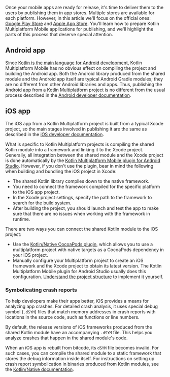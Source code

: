 [//]: # (title: 发布应用程序)

Once your mobile apps are ready for release, it's time to deliver them to the users by publishing them in app stores.
Multiple stores are available for each platform. However, in this article we'll focus on the official ones:
[Google Play Store](https://play.google.com/store) and [Apple App Store](https://www.apple.com/ios/app-store/).
You'll learn how to prepare Kotlin Multiplatform Mobile applications for publishing, and we'll highlight
the parts of this process that deserve special attention.

## Android app

Since [Kotlin is the main language for Android development](https://developer.android.com/kotlin),
Kotlin Multiplatform Mobile has no obvious effect on compiling the project and building the Android app. Both the Android library produced from
the shared module and the Android app itself are typical Android Gradle modules; they are no different from other Android
libraries and apps. Thus, publishing the Android app from a Kotlin Multiplatform project is no different from the usual process described
in the [Android developer documentation](https://developer.android.com/studio/publish).

## iOS app

The iOS app from a Kotlin Multiplatform project is built from a typical Xcode project, so the main stages involved in publishing it are
the same as described in the [iOS developer documentation](https://developer.apple.com/ios/submit/).

What is specific to Kotlin Multiplatform projects is compiling the shared Kotlin module into a framework and linking it to the Xcode project.
Generally, all integration between the shared module and the Xcode project is done automatically by the [Kotlin Multiplatform Mobile plugin for Android Studio](https://plugins.jetbrains.com/plugin/14936-kotlin-multiplatform-mobile).
However, if you don't use the plugin, bear in mind the following when building and bundling the iOS project in Xcode:

* The shared Kotlin library compiles down to the native framework.
* You need to connect the framework compiled for the specific platform to the iOS app project.
* In the Xcode project settings, specify the path to the framework to search for the build system.
* After building the project, you should launch and test the app to make sure that there are no issues when working with the framework in runtime.

There are two ways you can connect the shared Kotlin module to the iOS project:
* Use the [Kotlin/Native CocoaPods plugin](native-cocoapods.md), which allows you to use a multiplatform project with native targets as a CocoaPods dependency in your iOS project.
* Manually configure your Multiplatform project to create an iOS framework and the Xcode project to obtain its latest version. The Kotlin Multiplatform Mobile plugin for Android Studio usually does this configuration. [Understand the project structure](multiplatform-mobile-understand-project-structure.md#ios-application) to implement it yourself.

### Symbolicating crash reports

To help developers make their apps better, iOS provides a means for analyzing app crashes. For detailed crash analysis,
it uses special debug symbol (`.dSYM`) files that match memory addresses in crash reports with locations in the source code,
such as functions or line numbers.

By default, the release versions of iOS frameworks produced from the shared Kotlin module have an accompanying `.dSYM`
file. This helps you analyze crashes that happen in the shared module's code.

When an iOS app is rebuilt from bitcode, its `dSYM` file becomes invalid. For such cases, you can compile the shared module
to a static framework that stores the debug information inside itself. For instructions on setting up crash report
symbolication in binaries produced from Kotlin modules, see the [Kotlin/Native documentation](native-ios-symbolication.md).


